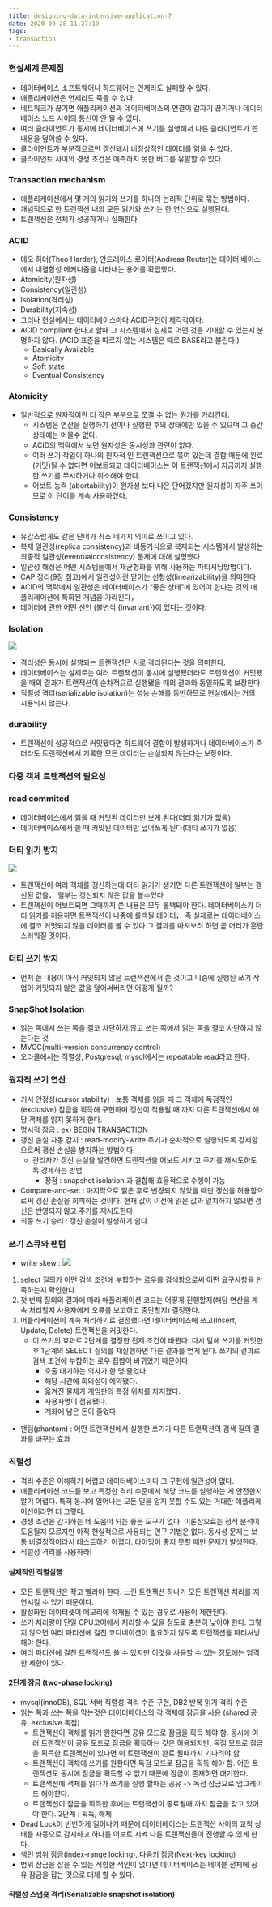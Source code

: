 ```yaml
---
title: designing-data-intensive-application-7
date: 2020-09-28 11:27:19
tags:
- transaction
---
```

### 현실세계 문제점
- 데이터베이스 소프트웨어나 하드웨어는 언제라도 실패할 수 있다.
- 애플리케이션은 언제라도 죽을 수 있다.
- 네트워크가 끊기면 애플리케이션과 데이터베이스의 연결이 갑자기 끊기거나 데이터베이스 노드 사이의 통신이 안 될 수 있다.
- 여러 클라이언트가 동시에 데이터베이스에 쓰기를 실행해서 다른 클라이언트가 쓴 내용을 덮어쓸 수 있다.
- 클라이언트가 부분적으로만 갱신돼서 비정상적인 데이터를 읽을 수 있다.
- 클라이언트 사이의 경쟁 조건은 예측하지 못한 버그를 유발할 수 있다.

### Transaction mechanism
- 애플리케이션에서 몇 개의 읽기와 쓰기를 하나의 논리적 단위로 묶는 방법이다.
- 개념적으로 한 트랜잭션 내의 모든 읽기와 쓰기는 한 연산으로 실행된다.
- 트랜잭션은 전체가 성공하거나 실패한다.

### ACID
- 테오 하더(Theo Harder), 안드레아스 로이터(Andreas Reuter)는 데이터 베이스에서 내결함성 메커니즘을 나타내는 용어를 확립했다.
- Atomicity(원자성)
- Consistency(일관성)
- Isolation(격리성)
- Durability(지속성)
- 그러나 현실에서는 데이터베이스마다 ACID구현이 제각각이다. 
- ACID compliant 한다고 할때 그 시스템에서 실제로 어떤 것을 기대할 수 있는지 분명하지 않다. (ACID 표준을 따르지 않는 시스템은 때로 BASE라고 불린다.)
    - Basically Available
    - Atomicity
    - Soft state
    - Eventual Consistency

### Atomicity
- 일반적으로 원자적이란 더 작은 부분으로 쪼갤 수 없는 뭔가를 가리킨다.
    - 시스템은 연산을 실행하기 전이나 실행한 후의 상태에만 있을 수 있으며 그 중간 상태에는 머물수 없다.
    - ACID의 맥락에서 보면 원자성은 동시성과 관련이 없다.
    - 여러 쓰기 작업이 하나의 원자적 인 트랜잭션으로 묶여 있는데 결함 때문에 왼료(커밋)될 수 없다면 어보트되고 
      데이터베이스는 이 트랜잭션에서 지금끼지 실행한 쓰기를 무시하거나 취소해야 한다.
    - 어보트 능력 (abortability)이 원자성 보다 나은 단어겠지만 원자성이 자주 쓰이므로 이 단어를 계속 사용하겠다.

### Consistency
- 유감스럽게도 같은 단어가 최소 네가지 의미로 쓰이고 있다.
- 복제 일관성(replica consistency)과 비동기식으로 복제되는 시스템에서 발생하는 최종적 일관성(eventualconsistency) 문제에 대해 설명했다
- 일관성 해싱은 어떤 시스템들에서 재균형화를 위해 사용하는 파티셔닝방법이다.
- CAP 정리(9장 침고)에서 일관성이란 닫어는 선형성(Iinearizability)을 의미한다
- ACID의 맥락에서 일관성은 데이터베이스가 “좋은 상태”에 있어야 한다는 것의 애플리케이션에 특화된 개념을 가리킨다，
- 데이터에 관한 어떤 선언 (불변식 {invariant})이 있다는 것이다.

### Isolation
![](/images/data-intensive/chapter_7/transaction_isolation.png)
- 격리성은 동시에 실행되는 트랜잭션은 서로 격리된다는 것을 의미한다.
- 데이터베이스는 실제로는 여러 트랜잭션이 동시에 실행됐더라도 트랜잭션이 커밋됐을 때의 결과가 트랜잭션이 순차적으로 실행됐을 때의 결과와 동일하도록 보장한다.
- 직렬성 격리(serializable isolation)는 성능 손해를 동반하므로 현실에서는 거의 시용되지 않는다.

### durability
- 트랜잭션이 성공적으로 커밋됐다면 하드웨어 결함이 발생하거나 데이터베이스가 죽더라도 트랜잭션에서 기록한 모든 데이터는 손실되지 않는다는 보장이다.

### 다중 객체 트랜잭션의 필요성

### read commited
- 데이터베이스에서 읽을 때 커밋된 데이터만 보게 된다(더티 읽기가 없음)
- 데이터베이스에서 쓸 때 커밋된 데이터만 덮어쓰게 된다(더티 쓰기가 없음)

### 더티 읽기 방지
![](/images/data-intensive/chapter_7/prevent_dirty_read.png)
- 트랜잭션이 여러 객체를 갱신하는데 더티 읽기가 생기면 다른 트랜잭션이 일부는 갱신된 값을， 일부는 갱신되지 않은 값을 볼수있다 
- 트랜잭션이 어보트되면 그때까지 쓴 내용은 모두 롤백돼야 한다. 데이터베이스가 더티 읽기를 허용하면 트랜잭션이 나중에 롤백될 데이터， 
  즉 실제로는 데이터베이스에 결코 커멋되지 않을 데이터를 볼 수 있다 그 결과를 따져보려 하면 곧 머리가 흔란스러워질 것이다.
  
### 더티 쓰기 방지
- 먼저 쓴 내용이 아직 커잇되지 않은 트랜잭션에서 쓴 것이고 니중에 실행된 쓰기 작업이 커밋되지 않은 값을 덮어써버리면 어떻게 될까?

### SnapShot Isolation
- 읽는 쪽에서 쓰는 쪽을 결코 차단하지 않고 쓰는 쪽에서 읽는 쪽을 결코 차단하지 않는다는 것
- MVCC(multi-version concurrency control)
- 오라클에서는 직렬성, Postgresql, mysql에서는 repeatable read라고 한다.

### 원자적 쓰기 연산
- 커서 안정성(cursor stability) : 보통 객체를 읽을 때 그 객체에 독점적인(exclusive) 잠금을 획득해 구현하며 갱신이 적용될 때 까지 다른 트랜잭션에서 해당 객체를 읽지 못하게 한다.
- 명시적 잠금 : ex) BEGIN TRANSACTION
- 갱신 손실 자동 감지 : read-modify-write 주기가 순차적으로 실행되도록 강제함으로써 갱신 손실을 방지하는 방법이다.
    - 관리자가 갱신 손실을 발견하면 트랜잭션을 어보트 시키고 주기를 재시도하도록 강제하는 방법
        - 장점 : snapshot isolation 과 결합해 효율적으로 수행이 가능 
- Compare-and-set : 마지막으로 읽은 후로 변경되지 않았을 때만 갱신을 허용함으로써 갱신 손실을 회피하는 것이다. 현재 값이 이전에 읽은 값과 일치하지 않으면 갱신은 반영되지 않고 주기를 재시도한다.
- 최종 쓰기 승리 : 갱신 손실이 발생하기 쉽다.

### 쓰기 스큐와 팬텀
- write skew :  ![](/images/data-intensive/chapter_7/write_skew.png)
1. select 질의가 어떤 검색 조건에 부합하는 로우를 검색함으로써 어떤 요구사항을 만족하는지 확인한다.
2. 첫 번째 질의의 결과에 따라 애플리케이션 코드는 어떻게 진행할지(해당 연산을 계속 처리할지 사용자에게 오류를 보고하고 중단할지) 결정한다.
3. 어플리케이션이 계속 처리하기로 결정했다면 데이터베이스에 쓰고(Insert, Update, Delete) 트랜잭션을 커밋한다.
    - 이 쓰기의 효과로 2단계를 결정한 전제 조건이 바뀐다. 다시 말해 쓰기를 커밋한 후 1단계의 SELECT 질의를 재실행하면 다른 결과를 얻게 된다.
      쓰기의 결과로 검색 조건에 부합하는 로우 집합이 바뀌었기 때문이다. 
        - 호출 대기하는 의사가 한 명 줄었다. 
        - 해당 시간에 회의실이 예약됐다.
        - 옮겨진 물체가 게임판의 특정 위치를 차지했다.
        - 사용자명이 점유됐다.
        - 계좌에 남은 돈이 줄었다.
- 팬텀(phantom) : 어떤 트랜잭션에서 실행한 쓰기가 다른 트랜잭션의 검색 질의 결과를 바꾸는 효과

### 직렬성
- 격리 수준은 이해하기 어렵고 데이터베이스마다 그 구현에 일관성이 없다.
- 애플리케이션 코드를 보고 특정한 격리 수준에서 해당 코드를 실행하는 게 안전한지 알기 어렵다. 특히 동시에 일어나는 모든 일을 알지 못할 수도 있는 거대한 애플리케이션이라면 더 그렇다.
- 경쟁 조건을 감지하는 데 도움이 되는 좋은 도구가 없다. 이론상으로는 정적 분석이 도움될지 모르지만 아직 현실적으로 사용되는 연구 기법은 없다. 동시성 문제는 보통 비결정적이라서 테스트하기 어렵다. 타이밍이 좋지 못할 때만 문제가 발생한다.
- 직렬성 격리를 사용하라!

#### 실제적인 직렬실행
- 모든 트랜잭션은 작고 빨라야 한다. 느린 트랜잭션 하나가 모든 트랜잭션 처리를 지연시킬 수 있기 때문이다.
- 활성화된 데이터셋이 메모리에 적재될 수 있는 경우로 사용이 제한된다.
- 쓰기 처리량이 단일 CPU코어에서 처리할 수 있을 정도로 충분히 낮아야 한다. 그렇지 않으면 여러 파티션에 걸친 코디네이션이 필요하지 않도록 트랜잭션을 파티셔닝 해야 한다.
- 여러 파티션에 걸친 트랜잭션도 쓸 수 있지만 이것을 사용할 수 있는 정도에는 엄격한 제한이 있다.
#### 2단계 잠금 (two-phase locking)
- mysql(innoDB), SQL 서버 직렬성 격리 수준 구현, DB2 반복 읽기 격리 수준
- 읽는 쪽과 쓰는 쪽을 막는것은 데이터베이스의 각 객체에 잠금을 사용 (shared 공유, exclusive 독점)
    - 트랜잭션이 객체를 읽기 원한다면 공유 모드로 잠금을 획득 해야 함. 동시에 여러 트랜잭션이 공유 모드로 잠금을 획득하는 것은 허용되지만, 독점 모드로 잠금을 획득한 트랜잭션이 있다면 이 트랜잭션이 완료 될때까지 기다려야 함
    - 트랜잭션이 객체에 쓰기를 원한다면 독점 모드로 잠금을 획득 해야 함. 어떤 트랜잭션도 동시에 잠금을 획득할 수 없기 때문에 잠금이 존재하면 대기한다.
    - 트랜잭션에 객체를 읽다가 쓰기를 실행 할때는 공유 -> 독점 잠금으로 업그레이드 해야햔다.
    - 트랜잭션이 잠금을 획득한 후에는 트랜잭션이 종료될때 까지 잠금을 갖고 있어야 한다. 2단계 : 획득, 해제
- Dead Lock이 빈번하게 일어나기 때문에 데이터베이스는 트랜잭션 사이의 교착 상태를 자동으로 감지하고 하나를 어보트 시켜 다른 트랜잭션들이 진행할 수 있게 한다.
- 색인 범위 잠금(index-range locking), 다음키 잠금(Next-key locking)
- 범위 잠금을 잡을 수 있는 적합한 색인이 없다면 데이터베이스는 테이블 전체에 공유 잠금을 잡는 것으로 대체 할 수 있다.
#### 직렬성 스냅숏 격리(Serializable snapshot isolation)
